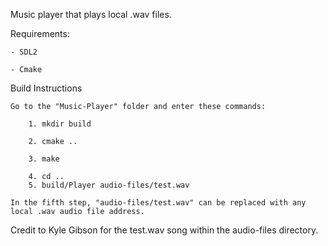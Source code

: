 Music player that plays local .wav files.


Requirements:

    - SDL2

    - Cmake

Build Instructions

    Go to the "Music-Player" folder and enter these commands:

        1. mkdir build

        2. cmake ..

        3. make

        4. cd ..
        5. build/Player audio-files/test.wav

    In the fifth step, "audio-files/test.wav" can be replaced with any local .wav audio file address.

    

Credit to Kyle Gibson for the test.wav song within the audio-files directory.
